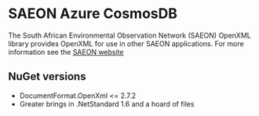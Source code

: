 ﻿# SAEON Azure CosmosDB
The South African Environmental Observation Network (SAEON) OpenXML library provides OpenXML for use in other SAEON applications. 
For more information see the [SAEON website](http://www.SAEON.ac.za)

## NuGet versions
- DocumentFormat.OpenXml <= 2.7.2
- Greater brings in .NetStandard 1.6 and a hoard of files